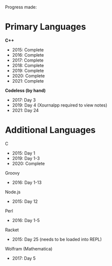Progress made:

# Primary Languages
**C++**
- 2015: Complete
- 2016: Complete
- 2017: Complete
- 2018: Complete
- 2019: Complete
- 2020: Complete
- 2021: Complete

**Codeless (by hand)**
- 2017: Day 3
- 2019: Day 4 (Xournalpp required to view notes)
- 2021: Day 24

# Additional Languages
C
- 2015: Day 1
- 2019: Day 1-3
- 2020: Complete

Groovy
- 2016: Day 1-13

Node.js
- 2015: Day 12

Perl
- 2016: Day 1-5

Racket
- 2015: Day 25 (needs to be loaded into REPL)

Wolfram (Mathematica)
- 2017: Day 5
